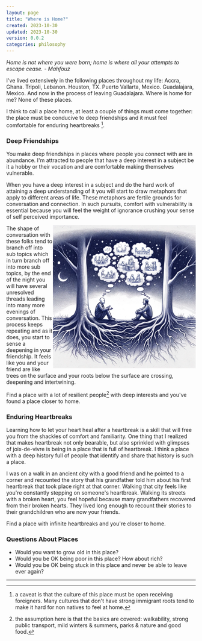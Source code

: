 ```yaml
---
layout: page
title: "Where is Home?"
created: 2023-10-30
updated: 2023-10-30
version: 0.0.2
categories: philosophy
---
```


_Home is not where you were born; home is where all your attempts to escape cease. - Mahfouz_

I've lived extensively in the following places throughout my life: Accra, Ghana. Tripoli, Lebanon. Houston, TX. Puerto Vallarta, Mexico. Guadalajara, Mexico. And now in the process of leaving Guadalajara. Where is home for me? None of these places.

I think to call a place home, at least a couple of things must come together: the place must be conducive to deep friendships and it must feel comfortable for enduring heartbreaks [^1].

### Deep Friendships

You make deep friendships in places where people you connect with are in abundance. I'm attracted to people that have a deep interest in a subject be it a hobby or their vocation and are comfortable making themselves vulnerable.

When you have a deep interest in a subject and do the hard work of attaining a deep understanding of it you will start to draw metaphors that apply to different areas of life. These metaphors are fertile grounds for conversation and connection. In such pursuits, comfort with vulnerability is essential because you will feel the weight of ignorance crushing your sense of self perceived importance.

<img src="assets/roots-at-campfire.png" width="380" style="float: right;">

The shape of conversation with these folks tend to branch off into sub topics which in turn branch off into more sub topics, by the end of the night you will have several unresolved threads leading into many more evenings of conversation. This process keeps repeating and as it does, you start to sense a deepening in your friendship. It feels like you and your friend are like trees on the surface and your roots below the surface are crossing, deepening and intertwining.

Find a place with a lot of resilient people[^2] with deep interests and you've found a place closer to home.

### Enduring Heartbreaks

Learning how to let your heart heal after a heartbreak is a skill that will free you from the shackles of comfort and familiarity. One thing that I realized that makes heartbreak not only bearable, but also sprinkled with glimpses of joix-de-vivre is being in a place that is full of heartbreak. I think a place with a deep history full of people that identify and share that history is such a place.

I was on a walk in an ancient city with a good friend and he pointed to a corner and recounted the story that his grandfather told him about his first heartbreak that took place right at that corner. Walking that city feels like you're constantly stepping on someone's heartbreak. Walking its streets with a broken heart, you feel hopeful because many grandfathers recovered from their broken hearts. They lived long enough to recount their stories to their grandchildren who are now your friends.

Find a place with infinite heartbreaks and you're closer to home.

### Questions About Places

- Would you want to grow old in this place?
- Would you be OK being poor in this place? How about rich?
- Would you be OK being stuck in this place and never be able to leave ever again?

---

[^1]: a caveat is that the culture of this place must be open receiving foreigners. Many cultures that don't have strong immigrant roots tend to make it hard for non natives to feel at home.
[^2]: the assumption here is that the basics are covered: walkability, strong public transport, mild winters & summers, parks & nature and good food.
